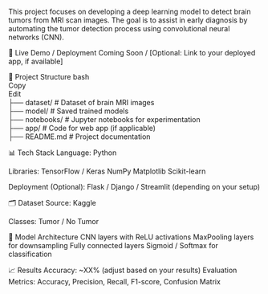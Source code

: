 This project focuses on developing a deep learning model to detect brain tumors from MRI scan images. The goal is to assist in early diagnosis by automating the tumor detection process using convolutional neural networks (CNN).

🔗 Live Demo / Deployment
Coming Soon / [Optional: Link to your deployed app, if available]

📂 Project Structure
bash     
Copy     
Edit       
├── dataset/             # Dataset of brain MRI images      
├── model/               # Saved trained models      
├── notebooks/           # Jupyter notebooks for experimentation     
├── app/                 # Code for web app (if applicable)    
├── README.md            # Project documentation     




📊 Tech Stack
Language: Python

Libraries:
TensorFlow / Keras
NumPy
Matplotlib
Scikit-learn

Deployment (Optional): Flask / Django / Streamlit (depending on your setup)


🗂️ Dataset
Source: Kaggle

Classes: Tumor / No Tumor



🧠 Model Architecture
CNN layers with ReLU activations
MaxPooling layers for downsampling
Fully connected layers
Sigmoid / Softmax for classification

📈 Results
Accuracy: ~XX% (adjust based on your results)
Evaluation Metrics: Accuracy, Precision, Recall, F1-score, Confusion Matrix




